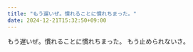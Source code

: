 ```yaml
---
title: "もう遅いぜ。慣れることに慣れちまった。"
date: 2024-12-21T15:32:50+09:00
---
```

もう遅いぜ。慣れることに慣れちまった。
もう止められないさ。
